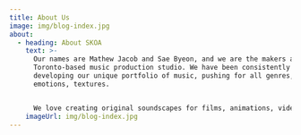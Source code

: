 ```yaml
---
title: About Us
image: img/blog-index.jpg
about:
  - heading: About SKOA
    text: >-
      Our names are Mathew Jacob and Sae Byeon, and we are the makers at SKOA, a
      Toronto-based music production studio. We have been consistently
      developing our unique portfolio of music, pushing for all genres,
      emotions, textures.  


      We love creating original soundscapes for films, animations, video games, podcasts and other medias to bring the right atmosphere for your contents. Let us know what you have in mind - we will help you tell your stories. 
    imageUrl: img/blog-index.jpg
---
```

